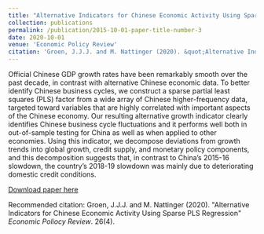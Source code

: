```yaml
---
title: "Alternative Indicators for Chinese Economic Activity Using Sparse PLS Regression"
collection: publications
permalink: /publication/2015-10-01-paper-title-number-3
date: 2020-10-01
venue: 'Economic Policy Review'
citation: 'Groen, J.J.J. and M. Nattinger (2020). &quot;Alternative Indicators for Chinese Economic Activity Using Sparse PLS Regression&quot; <i>Economic Policy Review</i>. 26(4).'
---
```

Official Chinese GDP growth rates have been remarkably smooth over the past decade, in contrast with alternative Chinese economic data. To better identify Chinese business cycles, we construct a sparse partial least squares (PLS) factor from a wide array of Chinese higher-frequency data, targeted toward variables that are highly correlated with important aspects of the Chinese economy. Our resulting alternative growth indicator clearly identifies Chinese business cycle fluctuations and it performs well both in out-of-sample testing for China as well as when applied to other economies. Using this indicator, we decompose deviations from growth trends into global growth, credit supply, and monetary policy components, and this decomposition suggests that, in contrast to China’s 2015-16 slowdown, the country’s 2018-19 slowdown was mainly due to deteriorating domestic credit conditions.

[Download paper here](https://www.newyorkfed.org/medialibrary/media/research/epr/2020/epr_2020_china-sparse-pls_groen.pdf)

Recommended citation: Groen, J.J.J. and M. Nattinger (2020). "Alternative Indicators for Chinese Economic Activity Using Sparse PLS Regression" <i>Economic Poliocy Review</i>. 26(4).
